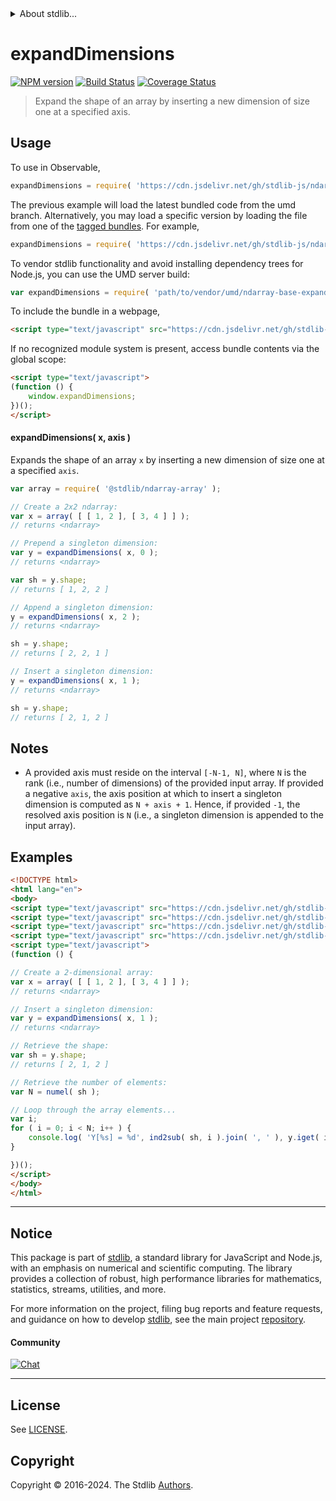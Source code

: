 <!--

@license Apache-2.0

Copyright (c) 2022 The Stdlib Authors.

Licensed under the Apache License, Version 2.0 (the "License");
you may not use this file except in compliance with the License.
You may obtain a copy of the License at

   http://www.apache.org/licenses/LICENSE-2.0

Unless required by applicable law or agreed to in writing, software
distributed under the License is distributed on an "AS IS" BASIS,
WITHOUT WARRANTIES OR CONDITIONS OF ANY KIND, either express or implied.
See the License for the specific language governing permissions and
limitations under the License.

-->


<details>
  <summary>
    About stdlib...
  </summary>
  <p>We believe in a future in which the web is a preferred environment for numerical computation. To help realize this future, we've built stdlib. stdlib is a standard library, with an emphasis on numerical and scientific computation, written in JavaScript (and C) for execution in browsers and in Node.js.</p>
  <p>The library is fully decomposable, being architected in such a way that you can swap out and mix and match APIs and functionality to cater to your exact preferences and use cases.</p>
  <p>When you use stdlib, you can be absolutely certain that you are using the most thorough, rigorous, well-written, studied, documented, tested, measured, and high-quality code out there.</p>
  <p>To join us in bringing numerical computing to the web, get started by checking us out on <a href="https://github.com/stdlib-js/stdlib">GitHub</a>, and please consider <a href="https://opencollective.com/stdlib">financially supporting stdlib</a>. We greatly appreciate your continued support!</p>
</details>

# expandDimensions

[![NPM version][npm-image]][npm-url] [![Build Status][test-image]][test-url] [![Coverage Status][coverage-image]][coverage-url] <!-- [![dependencies][dependencies-image]][dependencies-url] -->

> Expand the shape of an array by inserting a new dimension of size one at a specified axis.

<!-- Section to include introductory text. Make sure to keep an empty line after the intro `section` element and another before the `/section` close. -->

<section class="intro">

</section>

<!-- /.intro -->

<!-- Package usage documentation. -->



<section class="usage">

## Usage

To use in Observable,

```javascript
expandDimensions = require( 'https://cdn.jsdelivr.net/gh/stdlib-js/ndarray-base-expand-dimensions@umd/browser.js' )
```
The previous example will load the latest bundled code from the umd branch. Alternatively, you may load a specific version by loading the file from one of the [tagged bundles](https://github.com/stdlib-js/ndarray-base-expand-dimensions/tags). For example,

```javascript
expandDimensions = require( 'https://cdn.jsdelivr.net/gh/stdlib-js/ndarray-base-expand-dimensions@v0.2.2-umd/browser.js' )
```

To vendor stdlib functionality and avoid installing dependency trees for Node.js, you can use the UMD server build:

```javascript
var expandDimensions = require( 'path/to/vendor/umd/ndarray-base-expand-dimensions/index.js' )
```

To include the bundle in a webpage,

```html
<script type="text/javascript" src="https://cdn.jsdelivr.net/gh/stdlib-js/ndarray-base-expand-dimensions@umd/browser.js"></script>
```

If no recognized module system is present, access bundle contents via the global scope:

```html
<script type="text/javascript">
(function () {
    window.expandDimensions;
})();
</script>
```

#### expandDimensions( x, axis )

Expands the shape of an array `x` by inserting a new dimension of size one at a specified `axis`.

```javascript
var array = require( '@stdlib/ndarray-array' );

// Create a 2x2 ndarray:
var x = array( [ [ 1, 2 ], [ 3, 4 ] ] );
// returns <ndarray>

// Prepend a singleton dimension:
var y = expandDimensions( x, 0 );
// returns <ndarray>

var sh = y.shape;
// returns [ 1, 2, 2 ]

// Append a singleton dimension:
y = expandDimensions( x, 2 );
// returns <ndarray>

sh = y.shape;
// returns [ 2, 2, 1 ]

// Insert a singleton dimension:
y = expandDimensions( x, 1 );
// returns <ndarray>

sh = y.shape;
// returns [ 2, 1, 2 ]
```

</section>

<!-- /.usage -->

<!-- Package usage notes. Make sure to keep an empty line after the `section` element and another before the `/section` close. -->

<section class="notes">

## Notes

-   A provided axis must reside on the interval `[-N-1, N]`, where `N` is the rank (i.e., number of dimensions) of the provided input array. If provided a negative `axis`, the axis position at which to insert a singleton dimension is computed as `N + axis + 1`. Hence, if provided `-1`, the resolved axis position is `N` (i.e., a singleton dimension is appended to the input array).

</section>

<!-- /.notes -->

<!-- Package usage examples. -->

<section class="examples">

## Examples

<!-- eslint no-undef: "error" -->

```html
<!DOCTYPE html>
<html lang="en">
<body>
<script type="text/javascript" src="https://cdn.jsdelivr.net/gh/stdlib-js/ndarray-array@umd/browser.js"></script>
<script type="text/javascript" src="https://cdn.jsdelivr.net/gh/stdlib-js/ndarray-base-numel@umd/browser.js"></script>
<script type="text/javascript" src="https://cdn.jsdelivr.net/gh/stdlib-js/ndarray-ind2sub@umd/browser.js"></script>
<script type="text/javascript" src="https://cdn.jsdelivr.net/gh/stdlib-js/ndarray-base-expand-dimensions@umd/browser.js"></script>
<script type="text/javascript">
(function () {

// Create a 2-dimensional array:
var x = array( [ [ 1, 2 ], [ 3, 4 ] ] );
// returns <ndarray>

// Insert a singleton dimension:
var y = expandDimensions( x, 1 );
// returns <ndarray>

// Retrieve the shape:
var sh = y.shape;
// returns [ 2, 1, 2 ]

// Retrieve the number of elements:
var N = numel( sh );

// Loop through the array elements...
var i;
for ( i = 0; i < N; i++ ) {
    console.log( 'Y[%s] = %d', ind2sub( sh, i ).join( ', ' ), y.iget( i ) );
}

})();
</script>
</body>
</html>
```

</section>

<!-- /.examples -->

<!-- Section to include cited references. If references are included, add a horizontal rule *before* the section. Make sure to keep an empty line after the `section` element and another before the `/section` close. -->

<section class="references">

</section>

<!-- /.references -->

<!-- Section for related `stdlib` packages. Do not manually edit this section, as it is automatically populated. -->

<section class="related">

</section>

<!-- /.related -->

<!-- Section for all links. Make sure to keep an empty line after the `section` element and another before the `/section` close. -->


<section class="main-repo" >

* * *

## Notice

This package is part of [stdlib][stdlib], a standard library for JavaScript and Node.js, with an emphasis on numerical and scientific computing. The library provides a collection of robust, high performance libraries for mathematics, statistics, streams, utilities, and more.

For more information on the project, filing bug reports and feature requests, and guidance on how to develop [stdlib][stdlib], see the main project [repository][stdlib].

#### Community

[![Chat][chat-image]][chat-url]

---

## License

See [LICENSE][stdlib-license].


## Copyright

Copyright &copy; 2016-2024. The Stdlib [Authors][stdlib-authors].

</section>

<!-- /.stdlib -->

<!-- Section for all links. Make sure to keep an empty line after the `section` element and another before the `/section` close. -->

<section class="links">

[npm-image]: http://img.shields.io/npm/v/@stdlib/ndarray-base-expand-dimensions.svg
[npm-url]: https://npmjs.org/package/@stdlib/ndarray-base-expand-dimensions

[test-image]: https://github.com/stdlib-js/ndarray-base-expand-dimensions/actions/workflows/test.yml/badge.svg?branch=v0.2.2
[test-url]: https://github.com/stdlib-js/ndarray-base-expand-dimensions/actions/workflows/test.yml?query=branch:v0.2.2

[coverage-image]: https://img.shields.io/codecov/c/github/stdlib-js/ndarray-base-expand-dimensions/main.svg
[coverage-url]: https://codecov.io/github/stdlib-js/ndarray-base-expand-dimensions?branch=main

<!--

[dependencies-image]: https://img.shields.io/david/stdlib-js/ndarray-base-expand-dimensions.svg
[dependencies-url]: https://david-dm.org/stdlib-js/ndarray-base-expand-dimensions/main

-->

[chat-image]: https://img.shields.io/gitter/room/stdlib-js/stdlib.svg
[chat-url]: https://app.gitter.im/#/room/#stdlib-js_stdlib:gitter.im

[stdlib]: https://github.com/stdlib-js/stdlib

[stdlib-authors]: https://github.com/stdlib-js/stdlib/graphs/contributors

[umd]: https://github.com/umdjs/umd
[es-module]: https://developer.mozilla.org/en-US/docs/Web/JavaScript/Guide/Modules

[deno-url]: https://github.com/stdlib-js/ndarray-base-expand-dimensions/tree/deno
[deno-readme]: https://github.com/stdlib-js/ndarray-base-expand-dimensions/blob/deno/README.md
[umd-url]: https://github.com/stdlib-js/ndarray-base-expand-dimensions/tree/umd
[umd-readme]: https://github.com/stdlib-js/ndarray-base-expand-dimensions/blob/umd/README.md
[esm-url]: https://github.com/stdlib-js/ndarray-base-expand-dimensions/tree/esm
[esm-readme]: https://github.com/stdlib-js/ndarray-base-expand-dimensions/blob/esm/README.md
[branches-url]: https://github.com/stdlib-js/ndarray-base-expand-dimensions/blob/main/branches.md

[stdlib-license]: https://raw.githubusercontent.com/stdlib-js/ndarray-base-expand-dimensions/main/LICENSE

</section>

<!-- /.links -->
